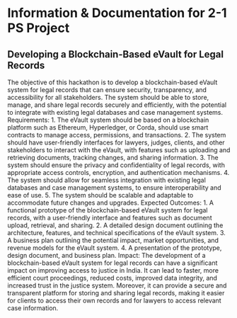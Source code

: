 # Information & Documentation for 2-1 PS Project


## Developing a Blockchain-Based eVault for Legal Records
The objective of this hackathon is to develop a blockchain-based eVault system for legal records that can ensure security, transparency, and accessibility for all stakeholders. The system should be able to store, manage, and share legal records securely and efficiently, with the potential to integrate with existing legal databases and case management systems. Requirements: 1. The eVault system should be based on a blockchain platform such as Ethereum, Hyperledger, or Corda, should use smart contracts to manage access, permissions, and transactions. 2. The system should have user-friendly interfaces for lawyers, judges, clients, and other stakeholders to interact with the eVault, with features such as uploading and retrieving documents, tracking changes, and sharing information. 3. The system should ensure the privacy and confidentiality of legal records, with appropriate access controls, encryption, and authentication mechanisms. 4. The system should allow for seamless integration with existing legal databases and case management systems, to ensure interoperability and ease of use. 5. The system should be scalable and adaptable to accommodate future changes and upgrades. Expected Outcomes: 1. A functional prototype of the blockchain-based eVault system for legal records, with a user-friendly interface and features such as document upload, retrieval, and sharing. 2. A detailed design document outlining the architecture, features, and technical specifications of the eVault system. 3. A business plan outlining the potential impact, market opportunities, and revenue models for the eVault system. 4. A presentation of the prototype, design document, and business plan. Impact: The development of a blockchain-based eVault system for legal records can have a significant impact on improving access to justice in India. It can lead to faster, more efficient court proceedings, reduced costs, improved data integrity, and increased trust in the justice system. Moreover, it can provide a secure and transparent platform for storing and sharing legal records, making it easier for clients to access their own records and for lawyers to access relevant case information.
